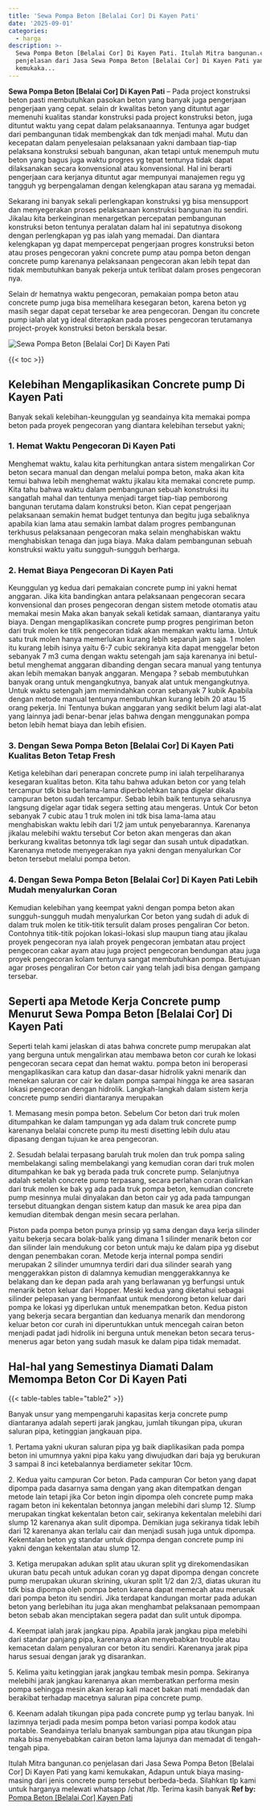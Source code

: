 ```yaml
---
title: 'Sewa Pompa Beton [Belalai Cor] Di Kayen Pati'
date: '2025-09-01'
categories:
  - harga
description: >-
  Sewa Pompa Beton [Belalai Cor] Di Kayen Pati. Itulah Mitra bangunan.co
  penjelasan dari Jasa Sewa Pompa Beton [Belalai Cor] Di Kayen Pati yang kami
  kemukaka...
---
```


**Sewa Pompa Beton \[Belalai Cor\] Di Kayen Pati** – Pada project konstruksi beton pasti membutuhkan pasokan beton yang banyak juga pengerjaan pengerjaan yang cepat. selain dr kwalitas beton yang dituntut agar memenuhi kualitas standar konstruksi pada project konstruksi beton, juga dituntut waktu yang cepat dalam pelaksanaannya. Tentunya agar budget dari pembangunan tidak membengkak dan tdk menjadi mahal. Mutu dan kecepatan dalam penyelesaian pelaksanaan yakni dambaan tiap-tiap pelaksana konstruksi sebuah bangunan, akan tetapi untuk menempuh mutu beton yang bagus juga waktu progres yg tepat tentunya tidak dapat dilaksanakan secara konvensional atau konvensional. Hal ini berarti pengerjaan cara kerjanya dituntut agar mempunyai manajemen regu yg tangguh yg berpengalaman dengan kelengkapan atau sarana yg memadai.

Sekarang ini banyak sekali perlengkapan konstruksi yg bisa mensupport dan menyegerakan proses pelaksanaan konstruksi bangunan itu sendiri. Jikalau kita berkeinginan menargetkan percepatan pembangunan konstruksi beton tentunya peralatan dalam hal ini sepatutnya disokong dengan perlengkapan yg pas ialah yang memadai. Dan diantara kelengkapan yg dapat mempercepat pengerjaan progres konstruksi beton atau proses pengecoran yakni concrete pump atau pompa beton dengan concrete pump karenanya pelaksanaan pengecoran akan lebih tepat dan tidak membutuhkan banyak pekerja untuk terlibat dalam proses pengecoran nya.

Selain dr hematnya waktu pengecoran, pemakaian pompa beton atau concrete pump juga bisa memelihara kesegaran beton, karena beton yg masih segar dapat cepat tersebar ke area pengecoran. Dengan itu concrete pump ialah alat yg ideal diterapkan pada proses pengecoran terutamanya project-proyek konstruksi beton berskala besar.

![Sewa Pompa Beton [Belalai Cor] Di Kayen Pati](/images/sewa-concrete-pump-37.png)

{{< toc >}}

## Kelebihan Mengaplikasikan Concrete pump Di Kayen Pati

Banyak sekali kelebihan-keunggulan yg seandainya kita memakai pompa beton pada proyek pengecoran yang diantara kelebihan tersebut yakni;

### 1\. Hemat Waktu Pengecoran Di Kayen Pati

Menghemat waktu, kalau kita perhitungkan antara sistem mengalirkan Cor beton secara manual dan dengan melalui pompa beton, maka akan kita temui bahwa lebih menghemat waktu jikalau kita memakai concrete pump. Kita tahu bahwa waktu dalam pembangunan sebuah konstruksi itu sangatlah mahal dan tentunya menjadi target tiap-tiap pemborong bangunan terutama dalam konstruksi beton. Kian cepat pengerjaan pelaksanaan semakin hemat budget tentunya dan begitu juga sebaliknya apabila kian lama atau semakin lambat dalam progres pembangunan terkhusus pelaksanaan pengecoran maka selain menghabiskan waktu menghabiskan tenaga dan juga biaya. Maka dalam pembangunan sebuah konstruksi waktu yaitu sungguh-sungguh berharga.

### 2\. Hemat Biaya Pengecoran Di Kayen Pati

Keunggulan yg kedua dari pemakaian concrete pump ini yakni hemat anggaran. Jika kita bandingkan antara pelaksanaan pengecoran secara konvensional dan proses pengecoran dengan sistem metode otomatis atau memakai mesin Maka akan banyak sekali ketidak samaan, diantaranya yaitu biaya. Dengan mengaplikasikan concrete pump progres pengiriman beton dari truk molen ke titik pengecoran tidak akan memakan waktu lama. Untuk satu truk molen hanya memerlukan kurang lebih separuh jam saja. 1 molen itu kurang lebih isinya yaitu 6-7 cubic sekiranya kita dapat menggelar beton sebanyak 7 m3 cuma dengan waktu setengah jam saja karenanya ini betul-betul menghemat anggaran dibanding dengan secara manual yang tentunya akan lebih memakan banyak anggaran. Mengapa ? sebab membutuhkan banyak orang untuk mengangkutnya, banyak alat untuk mengangkutnya. Untuk waktu setengah jam memindahkan coran sebanyak 7 kubik Apabila dengan metode manual tentunya membutuhkan kurang lebih 20 atau 15 orang pekerja. Ini Tentunya bukan anggaran yang sedikit belum lagi alat-alat yang lainnya jadi benar-benar jelas bahwa dengan menggunakan pompa beton lebih hemat biaya dan lebih efisien.

### 3\. Dengan Sewa Pompa Beton \[Belalai Cor\] Di Kayen Pati Kualitas Beton Tetap Fresh

Ketiga kelebihan dari penerapan concrete pump ini ialah terpeliharanya kesegaran kualitas beton. Kita tahu bahwa adukan beton cor yang telah tercampur tdk bisa berlama-lama diperbolehkan tanpa digelar dikala campuran beton sudah tercampur. Sebab lebih baik tentunya seharusnya langsung digelar agar tidak segera setting atau mengeras. Untuk Cor beton sebanyak 7 cubic atau 1 truk molen ini tdk bisa lama-lama atau menghabiskan waktu lebih dari 1/2 jam untuk penyebarannya. Karenanya jikalau melebihi waktu tersebut Cor beton akan mengeras dan akan berkurang kwalitas betonnya tdk lagi segar dan susah untuk dipadatkan. Karenanya metode menyegerakan nya yakni dengan menyalurkan Cor beton tersebut melalui pompa beton.

### 4\. Dengan Sewa Pompa Beton \[Belalai Cor\] Di Kayen Pati Lebih Mudah menyalurkan Coran

Kemudian kelebihan yang keempat yakni dengan pompa beton akan sungguh-sungguh mudah menyalurkan Cor beton yang sudah di aduk di dalam truk molen ke titik-titik tersulit dalam proses pengaliran Cor beton. Contohnya titik-titik pojokan lokasi-lokasi slup maupun tiang atau jikalau proyek pengecoran nya ialah proyek pengecoran jembatan atau project pengecoran cakar ayam atau juga project pengecoran bendungan atau juga proyek pengecoran kolam tentunya sangat membutuhkan pompa. Bertujuan agar proses pengaliran Cor beton cair yang telah jadi bisa dengan gampang tersebar.

## Seperti apa Metode Kerja Concrete pump Menurut Sewa Pompa Beton \[Belalai Cor\] Di Kayen Pati

Seperti telah kami jelaskan di atas bahwa concrete pump merupakan alat yang berguna untuk mengalirkan atau membawa beton cor curah ke lokasi pengecoran secara cepat dan hemat waktu. pompa beton ini beroperasi mengaplikasikan cara katup dan dasar-dasar hidrolik yakni menarik dan menekan saluran cor cair ke dalam pompa sampai hingga ke area sasaran lokasi pengecoran dengan hidrolik. Langkah-langkah dalam sistem kerja concrete pump sendiri diantaranya merupakan

1\. Memasang mesin pompa beton. Sebelum Cor beton dari truk molen ditumpahkan ke dalam tampungan yg ada dalam truk concrete pump karenanya belalai concrete pump itu mesti disetting lebih dulu atau dipasang dengan tujuan ke area pengecoran.

2\. Sesudah belalai terpasang barulah truk molen dan truk pompa saling membelakangi saling membelakangi yang kemudian coran dari truk molen ditumpahkan ke bak yg berada pada truk concrete pump. Selanjutnya adalah setelah concrete pump terpasang, secara perlahan coran dialirkan dari truk molen ke bak yg ada pada truk pompa beton, kemudian concrete pump mesinnya mulai dinyalakan dan beton cair yg ada pada tampungan tersebut dituangkan dengan sistem katup dan masuk ke area pipa dan kemudian ditembak dengan mesin secara perlahan.

Piston pada pompa beton punya prinsip yg sama dengan daya kerja silinder yaitu bekerja secara bolak-balik yang dimana 1 silinder menarik beton cor dan silinder lain mendukung cor beton untuk maju ke dalam pipa yg disebut dengan penembakan coran. Metode kerja internal pompa sendiri merupakan 2 silinder umumnya terdiri dari dua silinder searah yang menggerakkan piston di dalamnya kemudian menggerakkannya ke belakang dan ke depan pada arah yang berlawanan yg berfungsi untuk menarik beton keluar dari Hopper. Meski kedua yang diketahui sebagai silinder pelepasan yang bermanfaat untuk mendorong beton keluar dari pompa ke lokasi yg diperlukan untuk menempatkan beton. Kedua piston yang bekerja secara bergantian dan keduanya menarik dan mendorong keluar beton cor curah ini diperuntukkan untuk mencegah cairan beton menjadi padat jadi hidrolik ini berguna untuk menekan beton secara terus-menerus agar beton yang sudah masuk ke dalam pipa tidak memadat.

## Hal-hal yang Semestinya Diamati Dalam Memompa Beton Cor Di Kayen Pati

{{< table-tables table="table2" >}}

Banyak unsur yang mempengaruhi kapasitas kerja concrete pump diantaranya adalah seperti jarak jangkau, jumlah tikungan pipa, ukuran saluran pipa, ketinggian jangkauan pipa.

1\. Pertama yakni ukuran saluran pipa yg baik diaplikasikan pada pompa beton ini umumnya yakni pipa kaku yang diwujudkan dari baja yg berukuran 3 sampai 8 inci ketebalannya berdiameter sekitar 10cm.

2\. Kedua yaitu campuran Cor beton. Pada campuran Cor beton yang dapat dipompa pada dasarnya sama dengan yang akan ditempatkan dengan metode lain tetapi jika Cor beton ingin dipompa oleh concrete pump maka ragam beton ini kekentalan betonnya jangan melebihi dari slump 12. Slump merupakan tingkat kekentalan beton cair, sekiranya kekentalan melebihi dari slump 12 karenanya akan sulit dipompa. Demikian juga sekiranya tidak lebih dari 12 karenanya akan terlalu cair dan menjadi susah juga untuk dipompa. Kekentalan beton yg standar untuk dipompa dengan concrete pump ini yakni dengan kekentalan atau slump 12.

3\. Ketiga merupakan adukan split atau ukuran split yg direkomendasikan ukuran batu pecah untuk adukan coran yg dapat dipompa dengan concrete pump merupakan ukuran skrining, ukuran split 1/2 dan 2/3, diatas ukuran itu tdk bisa dipompa oleh pompa beton karena dapat memecah atau merusak dari pompa beton itu sendiri. Jika terdapat kandungan mortar pada adukan beton yang berlebihan itu juga akan menghambat pelaksanaan pemompaan beton sebab akan menciptakan segera padat dan sulit untuk dipompa.

4\. Keempat ialah jarak jangkau pipa. Apabila jarak jangkau pipa melebihi dari standar panjang pipa, karenanya akan menyebabkan trouble atau kemacetan dalam penyaluran cor beton itu sendiri. Karenanya jarak pipa harus sesuai dengan jarak yg disarankan.

5\. Kelima yaitu ketinggian jarak jangkau tembak mesin pompa. Sekiranya melebihi jarak jangkau karenanya akan memberatkan performa mesin pompa sehingga mesin akan kerap kali macet bakan mati mendadak dan berakibat terhadap macetnya saluran pipa concrete pump.

6\. Keenam adalah tikungan pipa pada concrete pump yg terlau banyak. Ini lazimnya terjadi pada mesim pompa beton variasi pompa kodok atau portable. Seandainya terlalu bnanyak sambungan pipa atau tikungan pipa maka bisa menyebabkan cairan beton lama lajunya dan memadat di tengah-tengah pipa.

Itulah Mitra bangunan.co penjelasan dari Jasa Sewa Pompa Beton \[Belalai Cor\] Di Kayen Pati yang kami kemukakan, Adapun untuk biaya masing-masing dari jenis concrete pump tersebut berbeda-beda. Silahkan tlp kami untuk harganya melewati whatsapp /chat /tlp. Terima kasih banyak
**Ref by:** [Pompa Beton [Belalai Cor] Kayen Pati](https://id.wikipedia.org/wiki/Pompa)
